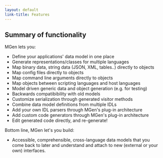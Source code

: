 ```yaml
---
layout: default
link-title: Features
---
```


## Summary of functionality

MGen lets you:

 * Define your applications' data model in one place
 * Generate representations/classes for multiple languages
 * Map binary data, string data (JSON, XML, tables..) directly to objects
 * Map config files directly to objects
 * Map command line arguments directly to objects
 * Map objects between scripting languages and host languages
 * Model driven generic data and object generation (e.g. for testing)
 * Backwards compatibibility with old models
 * Customize serialization through generated visitor methods
 * Combine data model definitions from multiple IDLs
 * Add your own IDL parsers through MGen's plug-in architecture
 * Add custom code generators through MGen's plug-in architecture
 * Edit generated code directly, and re-generate!

Bottom line, MGen let's you build:

 * Accessible, comprehensible, cross-language data models that you come back to later and understand and attach to new (external or your own) interfaces.

